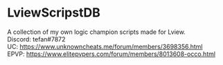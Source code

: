 # LviewScripstDB
A collection of my own logic champion scripts made for Lview.<br />
Discord: tefan#7872 <br />
UC: https://www.unknowncheats.me/forum/members/3698356.html <br />
EPVP: https://www.elitepvpers.com/forum/members/8013608-occo.html
